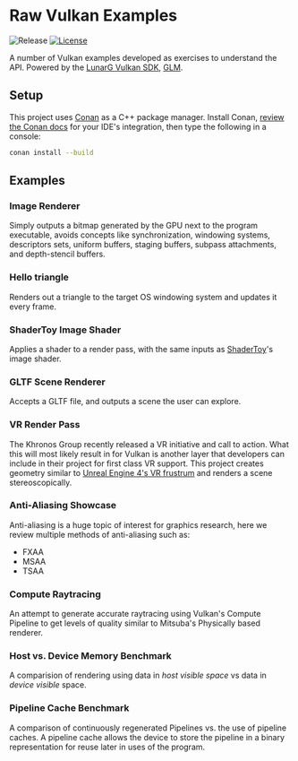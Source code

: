 # Raw Vulkan Examples

![Release][release-img] [![License][license-img]][license-url]

A number of Vulkan examples developed as exercises to understand the API. Powered by the [LunarG Vulkan SDK](https://vulkan.lunarg.com/), [GLM](https://github.com/g-truc/glm).

## Setup

This project uses [Conan](http://conan.io) as a C++ package manager. Install Conan, [review the Conan docs](http://conanio.readthedocs.io/en/latest/integrations.html) for your IDE's integration, then type the following in a console:

```bash
conan install --build
```
## Examples

### Image Renderer

Simply outputs a bitmap generated by the GPU next to the program executable, avoids concepts like synchronization, windowing systems, descriptors sets, uniform buffers, staging buffers, subpass attachments, and depth-stencil buffers.

### Hello triangle

Renders out a triangle to the target OS windowing system and updates it every frame. 

### ShaderToy Image Shader

Applies a shader to a render pass, with the same inputs as [ShaderToy](https://www.shadertoy.com/)'s image shader. 

### GLTF Scene Renderer

Accepts a GLTF file, and outputs a scene the user can explore.

### VR Render Pass

The Khronos Group recently released a VR initiative and call to action. What this will most likely result in for Vulkan is another layer that developers can include in their project for first class VR support. This project creates geometry similar to [Unreal Engine 4's VR frustrum](https://www.unrealengine.com/blog/unreal-engine-4-10-released) and renders a scene stereoscopically. 

### Anti-Aliasing Showcase

Anti-aliasing is a huge topic of interest for graphics research, here we review multiple methods of anti-aliasing such as:

- FXAA
- MSAA
- TSAA

### Compute Raytracing

An attempt to generate accurate raytracing using Vulkan's Compute Pipeline to get levels of quality similar to Mitsuba's Physically based renderer. 

### Host vs. Device Memory Benchmark

A comparision of rendering using data in *host visible space* vs data in *device visible* space.

### Pipeline Cache Benchmark

A comparison of continuously regenerated Pipelines vs. the use of pipeline caches. A pipeline cache allows the device to store the pipeline in a binary representation for reuse later in uses of the program. 

[release-img]: https://img.shields.io/badge/release-1.0.0.0-B46BD6.svg?style=flat-square
[license-img]: http://img.shields.io/:license-mit-blue.svg?style=flat-square
[license-url]: https://opensource.org/licenses/MIT
